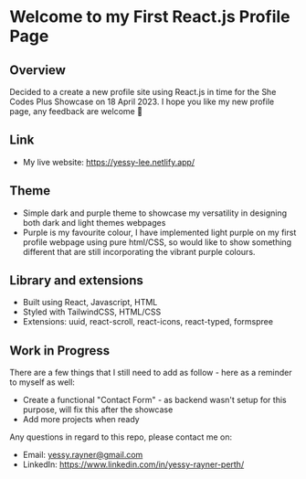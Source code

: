 # Welcome to my First React.js Profile Page

## Overview
Decided to a create a new profile site using React.js in time for the She Codes Plus Showcase on 18 April 2023. I hope you like my new profile page, any feedback are welcome 💜

## Link
- My live website: https://yessy-lee.netlify.app/

## Theme
- Simple dark and purple theme to showcase my versatility in designing both dark and light themes webpages
- Purple is my favourite colour, I have implemented light purple on my first profile webpage using pure html/CSS, so would like to show something different that are still incorporating the vibrant purple colours.

## Library and extensions

- Built using React, Javascript, HTML
- Styled with TailwindCSS, HTML/CSS
- Extensions: uuid, react-scroll, react-icons, react-typed, formspree

## Work in Progress

There are a few things that I still need to add as follow - here as a reminder to myself as well:
- Create a functional "Contact Form" - as backend wasn't setup for this purpose, will fix this after the showcase
- Add more projects when ready


Any questions in regard to this repo, please contact me on:
- Email: yessy.rayner@gmail.com
- LinkedIn: https://www.linkedin.com/in/yessy-rayner-perth/
